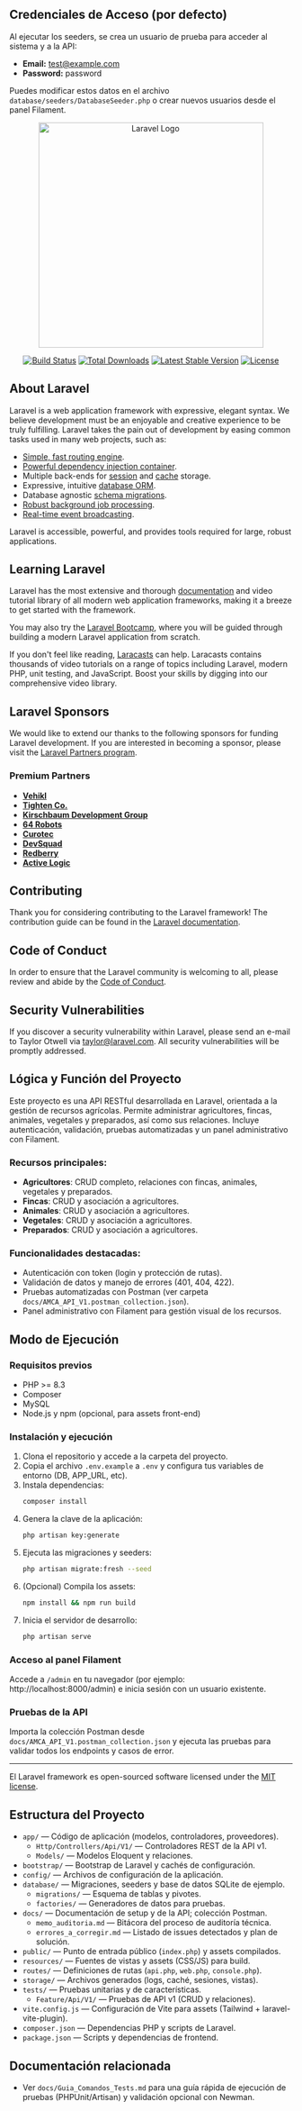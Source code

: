 ## Credenciales de Acceso (por defecto)

Al ejecutar los seeders, se crea un usuario de prueba para acceder al sistema y a la API:

- **Email:** test@example.com
- **Password:** password

Puedes modificar estos datos en el archivo `database/seeders/DatabaseSeeder.php` o crear nuevos usuarios desde el panel Filament.
<p align="center"><a href="https://laravel.com" target="_blank"><img src="https://raw.githubusercontent.com/laravel/art/master/logo-lockup/5%20SVG/2%20CMYK/1%20Full%20Color/laravel-logolockup-cmyk-red.svg" width="400" alt="Laravel Logo"></a></p>

<p align="center">
<a href="https://github.com/laravel/framework/actions"><img src="https://github.com/laravel/framework/workflows/tests/badge.svg" alt="Build Status"></a>
<a href="https://packagist.org/packages/laravel/framework"><img src="https://img.shields.io/packagist/dt/laravel/framework" alt="Total Downloads"></a>
<a href="https://packagist.org/packages/laravel/framework"><img src="https://img.shields.io/packagist/v/laravel/framework" alt="Latest Stable Version"></a>
<a href="https://packagist.org/packages/laravel/framework"><img src="https://img.shields.io/packagist/l/laravel/framework" alt="License"></a>
</p>

## About Laravel

Laravel is a web application framework with expressive, elegant syntax. We believe development must be an enjoyable and creative experience to be truly fulfilling. Laravel takes the pain out of development by easing common tasks used in many web projects, such as:

- [Simple, fast routing engine](https://laravel.com/docs/routing).
- [Powerful dependency injection container](https://laravel.com/docs/container).
- Multiple back-ends for [session](https://laravel.com/docs/session) and [cache](https://laravel.com/docs/cache) storage.
- Expressive, intuitive [database ORM](https://laravel.com/docs/eloquent).
- Database agnostic [schema migrations](https://laravel.com/docs/migrations).
- [Robust background job processing](https://laravel.com/docs/queues).
- [Real-time event broadcasting](https://laravel.com/docs/broadcasting).

Laravel is accessible, powerful, and provides tools required for large, robust applications.

## Learning Laravel

Laravel has the most extensive and thorough [documentation](https://laravel.com/docs) and video tutorial library of all modern web application frameworks, making it a breeze to get started with the framework.

You may also try the [Laravel Bootcamp](https://bootcamp.laravel.com), where you will be guided through building a modern Laravel application from scratch.

If you don't feel like reading, [Laracasts](https://laracasts.com) can help. Laracasts contains thousands of video tutorials on a range of topics including Laravel, modern PHP, unit testing, and JavaScript. Boost your skills by digging into our comprehensive video library.

## Laravel Sponsors

We would like to extend our thanks to the following sponsors for funding Laravel development. If you are interested in becoming a sponsor, please visit the [Laravel Partners program](https://partners.laravel.com).

### Premium Partners

- **[Vehikl](https://vehikl.com)**
- **[Tighten Co.](https://tighten.co)**
- **[Kirschbaum Development Group](https://kirschbaumdevelopment.com)**
- **[64 Robots](https://64robots.com)**
- **[Curotec](https://www.curotec.com/services/technologies/laravel)**
- **[DevSquad](https://devsquad.com/hire-laravel-developers)**
- **[Redberry](https://redberry.international/laravel-development)**
- **[Active Logic](https://activelogic.com)**

## Contributing

Thank you for considering contributing to the Laravel framework! The contribution guide can be found in the [Laravel documentation](https://laravel.com/docs/contributions).

## Code of Conduct

In order to ensure that the Laravel community is welcoming to all, please review and abide by the [Code of Conduct](https://laravel.com/docs/contributions#code-of-conduct).

## Security Vulnerabilities

If you discover a security vulnerability within Laravel, please send an e-mail to Taylor Otwell via [taylor@laravel.com](mailto:taylor@laravel.com). All security vulnerabilities will be promptly addressed.

## Lógica y Función del Proyecto

Este proyecto es una API RESTful desarrollada en Laravel, orientada a la gestión de recursos agrícolas. Permite administrar agricultores, fincas, animales, vegetales y preparados, así como sus relaciones. Incluye autenticación, validación, pruebas automatizadas y un panel administrativo con Filament.

### Recursos principales:
- **Agricultores**: CRUD completo, relaciones con fincas, animales, vegetales y preparados.
- **Fincas**: CRUD y asociación a agricultores.
- **Animales**: CRUD y asociación a agricultores.
- **Vegetales**: CRUD y asociación a agricultores.
- **Preparados**: CRUD y asociación a agricultores.

### Funcionalidades destacadas:
- Autenticación con token (login y protección de rutas).
- Validación de datos y manejo de errores (401, 404, 422).
- Pruebas automatizadas con Postman (ver carpeta `docs/AMCA_API_V1.postman_collection.json`).
- Panel administrativo con Filament para gestión visual de los recursos.

## Modo de Ejecución

### Requisitos previos
- PHP >= 8.3
- Composer
- MySQL
- Node.js y npm (opcional, para assets front-end)

### Instalación y ejecución
1. Clona el repositorio y accede a la carpeta del proyecto.
2. Copia el archivo `.env.example` a `.env` y configura tus variables de entorno (DB, APP_URL, etc).
3. Instala dependencias:
   ```bash
   composer install
   ```
4. Genera la clave de la aplicación:
   ```bash
   php artisan key:generate
   ```
5. Ejecuta las migraciones y seeders:
   ```bash
   php artisan migrate:fresh --seed
   ```
6. (Opcional) Compila los assets:
   ```bash
   npm install && npm run build
   ```
7. Inicia el servidor de desarrollo:
   ```bash
   php artisan serve
   ```

### Acceso al panel Filament
Accede a `/admin` en tu navegador (por ejemplo: http://localhost:8000/admin) e inicia sesión con un usuario existente.

### Pruebas de la API
Importa la colección Postman desde `docs/AMCA_API_V1.postman_collection.json` y ejecuta las pruebas para validar todos los endpoints y casos de error.

---
El Laravel framework es open-sourced software licensed under the [MIT license](https://opensource.org/licenses/MIT).

## Estructura del Proyecto

- `app/` — Código de aplicación (modelos, controladores, proveedores). 
  - `Http/Controllers/Api/V1/` — Controladores REST de la API v1.
  - `Models/` — Modelos Eloquent y relaciones.
- `bootstrap/` — Bootstrap de Laravel y cachés de configuración.
- `config/` — Archivos de configuración de la aplicación.
- `database/` — Migraciones, seeders y base de datos SQLite de ejemplo.
  - `migrations/` — Esquema de tablas y pivotes.
  - `factories/` — Generadores de datos para pruebas.
- `docs/` — Documentación de setup y de la API; colección Postman.
  - `memo_auditoria.md` — Bitácora del proceso de auditoría técnica.
  - `errores_a_corregir.md` — Listado de issues detectados y plan de solución.
- `public/` — Punto de entrada público (`index.php`) y assets compilados.
- `resources/` — Fuentes de vistas y assets (CSS/JS) para build.
- `routes/` — Definiciones de rutas (`api.php`, `web.php`, `console.php`).
- `storage/` — Archivos generados (logs, caché, sesiones, vistas).
- `tests/` — Pruebas unitarias y de características.
  - `Feature/Api/V1/` — Pruebas de API v1 (CRUD y relaciones).
- `vite.config.js` — Configuración de Vite para assets (Tailwind + laravel-vite-plugin).
- `composer.json` — Dependencias PHP y scripts de Laravel.
- `package.json` — Scripts y dependencias de frontend.

## Documentación relacionada
- Ver `docs/Guia_Comandos_Tests.md` para una guía rápida de ejecución de pruebas (PHPUnit/Artisan) y validación opcional con Newman.
